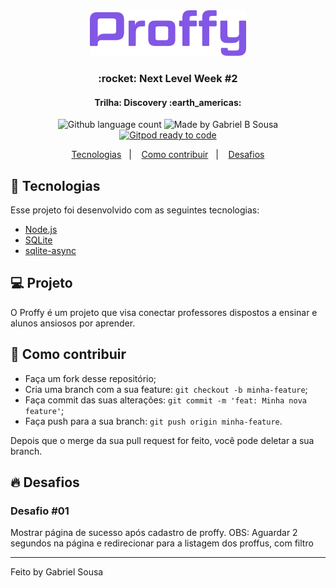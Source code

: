 <div align="center">
    <img src=".github/logo.svg" alt="Proffy" width="250px">
</div>

<h3 align="center">
  :rocket: Next Level Week #2
</h3>
<h4 align="center">
   Trilha: Discovery :earth_americas: 
</h4>

<p align="center" >  
  <img alt="Github language count" src="https://img.shields.io/github/languages/count/gabrielbudke/proffy?color=%238257E5">

  <img alt="Made by Gabriel B Sousa" src="https://img.shields.io/badge/made%20by-Gabriel%20B%20Sousa-8257E5">
  
  <a href="https://gitpod.io/#https://github.com/gabrielbudke/proffy"> 
   <img alt="Gitpod ready to code" src="https://img.shields.io/badge/Gitpod-ready--to--code-blue?logo=gitpod">
  </a>
</p>

<p align="center">
  <a href="#rocket-tecnologias">Tecnologias</a>&nbsp;&nbsp;&nbsp;|&nbsp;&nbsp;&nbsp; 
  <a href="#thinking-como-contribuir">Como contribuir</a>&nbsp;&nbsp;&nbsp;|&nbsp;&nbsp;&nbsp;
  <a href="#fire-desafios">Desafios</a>
</p>


## :rocket: Tecnologias

Esse projeto foi desenvolvido com as seguintes tecnologias:

- [Node.js](https://nodejs.org/en/)
- [SQLite](https://www.sqlite.org/)
- [sqlite-async](https://www.npmjs.com/package/sqlite-async)

## :computer: Projeto

O Proffy é um projeto que visa conectar professores dispostos a ensinar e alunos ansiosos por aprender.

## :thinking: Como contribuir

- Faça um fork desse repositório;
- Cria uma branch com a sua feature: `git checkout -b minha-feature`;
- Faça commit das suas alterações: `git commit -m 'feat: Minha nova feature'`;
- Faça push para a sua branch: `git push origin minha-feature`.

Depois que o merge da sua pull request for feito, você pode deletar a sua branch.

## :fire: Desafios

### Desafio #01

Mostrar página de sucesso após cadastro de proffy.
OBS: Aguardar 2 segundos na página e redirecionar para a listagem dos proffus, com filtro

---

Feito by Gabriel Sousa